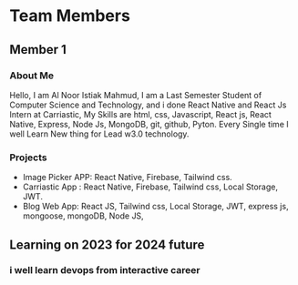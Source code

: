 # Team Members

## Member 1

### About Me

Hello, I am Al Noor Istiak Mahmud, I am a Last Semester Student of Computer Science and Technology, and i done React Native and React Js Intern at Carriastic, My Skills are html, css, Javascript, React js, React Native, Express, Node Js, MongoDB, git, github, Pyton. Every Single time I well Learn New thing for Lead w3.0 technology.

### Projects

- Image Picker APP: React Native, Firebase, Tailwind css.
- Carriastic App : React Native, Firebase, Tailwind css, Local Storage, JWT.
- Blog Web App: React JS, Tailwind css, Local Storage, JWT, express js, mongoose, mongoDB, Node JS,

## Learning on 2023 for 2024 future

### i well learn devops from interactive career
